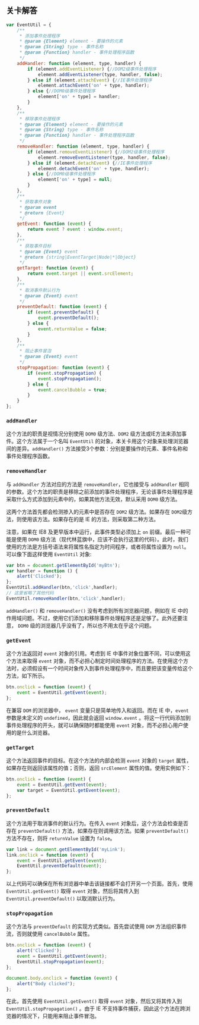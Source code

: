 ## 关卡解答

```javascript
var EventUtil = {
    /**
     * 添加事件处理程序
     * @param {Element} element - 要操作的元素
     * @param {String} type - 事件名称
     * @param {Function} handler - 事件处理程序函数
     */
    addHandler: function (element, type, handler) {
        if (element.addEventListener) {//DOM2级事件处理程序
            element.addEventListener(type, handler, false);
        } else if (element.attachEvent) {//IE事件处理程序
            element.attachEvent('on' + type, handler);
        } else {//DOM0级事件处理程序
            element['on' + type] = handler;
        }
    },
    /**
     * 移除事件处理程序
     * @param {Element} element - 要操作的元素
     * @param {String} type - 事件名称
     * @param {Function} handler - 事件处理程序函数
     */
    removeHandler: function (element, type, handler) {
        if (element.removeEventListener) {//DOM2级事件处理程序
            element.removeEventListener(type, handler, false);
        } else if (element.detachEvent) {//IE事件处理程序
            element.detachEvent('on' + type, handler);
        } else {//DOM0级事件处理程序
            element['on' + type] = null;
        }
    },
    /**
     * 获取事件对象
     * @param event
     * @return {Event}
     */
    getEvent: function (event) {
        return event ? event : window.event;
    },
    /**
     * 获取事件目标
     * @param {Event} event
     * @return {string|EventTarget|Node|*|Object}
     */
    getTarget: function (event) {
        return event.target || event.srcElement;
    },
    /**
     * 取消事件默认行为
     * @param {Event} event
     */
    preventDefault: function (event) {
        if (event.preventDefault) {
            event.preventDefault();
        } else {
            event.returnValue = false;
        }
    },
    /**
     * 阻止事件冒泡
     * @param {Event} event
     */
    stopPropagation: function (event) {
        if (event.stopPropagation) {
            event.stopPropagation();
        } else {
            event.cancelBubble = true;
        }
    }
};
```

### `addHandler`

这个方法的职责是视情况分别使用 `DOM0` 级方法、`DOM2` 级方法或IE方法来添加事件。这个方法属于一个名叫 `EventUtil` 的对象，本关卡用这个对象来处理浏览器间的差异。`addHandler()` 方法接受3个参数：分别是要操作的元素、事件名称和事件处理程序函数。

### `removeHandler`

与 `addHandler` 方法对应的方法是 `removeHandler`，它也接受与 `addHandler` 相同的参数。这个方法的职责是移除之前添加的事件处理程序，无论该事件处理程序是采取什么方式添加到元素中的，如果其他方法无效，默认采用 `DOM0` 级方法。

这两个方法首先都会检测掺入的元素中是否存在 `DOM2` 级方法。如果存在 `DOM2`级方法，则使用该方法。如果存在的是 IE 的方法，则采取第二种方法。

注意，如果在 IE8 及更早版本中运行，此事件类型必须加上 `on` 前缀。最后一种可能是使用 `DOM0` 级方法（现代林蓝旗中，应该不会执行这里的代码）。此时，我们使用的方法是方括号语法来将属性名指定为时间程序，或者将属性设置为 `null`。可以像下面这样使用 `EventUtil` 对象:

```javascript
var btn = document.getElementById('myBtn');
var handler = function () {
    alert('Clicked');
};
EventUtil.addHandler(btn,'click',handler);
// 这里省略了其他代码
EventUtil.removeHandler(btn,'click',handler);
```

`addHandler()` 和 `removeHandler()` 没有考虑到所有浏览器问题，例如在 IE 中的作用域问题。不过，使用它们添加和移除事件处理程序还是足够了。此外还要注意， `DOM0` 级的浏览器几乎没有了，所以也不用太在乎这个问题。

### `getEvent`

这个方法返回对 `event` 对象的引用。考虑到 IE 中事件对象位置不同，可以使用这个方法来取得 `event` 对象，而不必担心制定时间处理程序的方法。在使用这个方法时，必须假设有一个时间对象传入到事件处理程序中，而且要把该变量传给这个方法，如下所示。

```javascript
btn.onclick = function (event) {
    event = EventUtil.getEvent(event);
};

```

在兼容 `DOM` 的浏览器中， `event` 变量只是简单地传入和返回。而在 IE 中，`event` 参数是未定义的 `undefined`，因此就会返回 `window.event` 。将这一行代码添加到事件处理程序的开头，就可以确保随时都能使用 `event` 对象，而不必担心用户使用的是什么浏览器。

### `getTarget`

这个方法返回事件的目标。在这个方法的内部会检测 `event` 对象的 `target` 属性，如果存在则返回该属性的值；否则，返回 `srcElement` 属性的值。使用实例如下：

```javascript
btn.onclick = function (event) {
    event = EventUtil.getEvent(event);
    var target = EventUtil.getEvent(event);
};

```

### `preventDefault`
这个方法用于取消事件的默认行为。在传入 `event` 对象后，这个方法会检查是否存在 `preventDefault()` 方法，如果存在则调用该方法。如果 `preventDefault()` 方法不存在，则将 `returnValue` 设置为 `false`。

```javascript
var link = document.getElementById('myLink');
link.onclick = function (event) {
    event = EventUtil.getEvent(event);
    EventUtil.preventDefault(event);
};
```

以上代码可以确保在所有浏览器中单击该链接都不会打开另一个页面。首先，使用 `EventUtil.getEvent()` 取得 `event` 对象，然后将其传入到 `EventUtil.preventDefault()` 以取消默认行为。

### `stopPropagation`
这个方法与 `preventDefault` 的实现方式类似。首先尝试使用 `DOM` 方法组织事件流，否则就使用 `cancelBubble` 属性。

```javascript
btn.onclick = function (event) {
    alert('Clicked');
    event = EventUtil.getEvent(event);
    EventUtil.stopPropagation(event);
};

document.body.onclick = function (event) {
    alert("Body clicked");
};

```

在此，首先使用 `EventUtil.getEvent()` 取得 `event` 对象，然后又将其传入到 `EventUtil.stopPropagation()` 。由于 IE 不支持事件捕获，因此这个方法在跨浏览器的情况下，只能用来阻止事件冒泡。